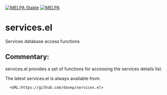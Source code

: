 [![MELPA Stable](https://stable.melpa.org/packages/services-badge.svg)](https://stable.melpa.org/#/services)
[![MELPA](https://melpa.org/packages/services-badge.svg)](https://melpa.org/#/services)

# services.el
Services database access functions

## Commentary:

services.el provides a set of functions for accessing the services details
list.

The latest services.el is always available from:

```
  <URL:https://github.com/davep/services.el>
